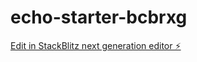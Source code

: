 # echo-starter-bcbrxg

[Edit in StackBlitz next generation editor ⚡️](https://stackblitz.com/~/github.com/smartinez254/echo-starter-bcbrxg)